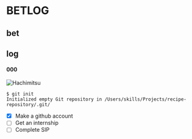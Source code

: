# BETLOG
## bet
## log
#### 000
![Hachimitsu](https://pbs.twimg.com/media/FPauzkBagAAWGAK?format=jpg&name=small)
```
$ git init
Initialized empty Git repository in /Users/skills/Projects/recipe-repository/.git/
```

- [x] Make a github account
- [ ] Get an internship
- [ ] Complete SIP

